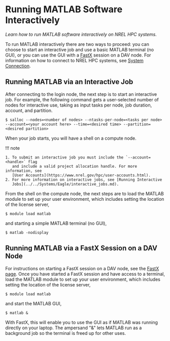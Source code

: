 # Running MATLAB Software Interactively

*Learn how to run MATLAB software interactively on NREL HPC systems.*

To run MATLAB interactively there are two ways to proceed: you can choose to start an
interactive job and use a basic MATLAB terminal (no GUI), or you can use the GUI
with a [FastX](../../Viz_Analytics/virtualgl_fastx.md) session on a DAV
node.  For information on how to connect to NREL HPC systems, see [System
Connection](https://www.nrel.gov/hpc/system-connection.html).

## Running MATLAB via an Interactive Job

After connecting to the login node, the next step is to start an interactive job. For example, the following command gets a user-selected number of nodes for interactive use, taking as input tasks per node, job duration, account, and partition.

```
$ salloc --nodes=<number of nodes> --ntasks-per-node=<tasks per node> --account=<your account here> --time=<desired time> --partition=<desired partition>
```

When your job starts, you will have a shell on a compute node.

!!! note

    1. To submit an interactive job you must include the `--account=<handle>` flag
       and include a valid project allocation handle. For more information, see
       [User Accounts](https://www.nrel.gov/hpc/user-accounts.html).
    2. For more information on interactive jobs, see [Running Interactive
       Jobs](../../Systems/Eagle/interactive_jobs.md).

From the shell on the compute node, the next steps are to load the MATLAB module
to set up your user environment, which includes setting the location of the
license server,

```
$ module load matlab
```

and starting a simple MATLAB terminal (no GUI),

```
$ matlab -nodisplay
```

## Running MATLAB via a FastX Session on a DAV Node

For instructions on starting a FastX session on a DAV node, see the [FastX
page](../../Viz_Analytics/virtualgl_fastx.md). Once you have
started a FastX session and have access to a terminal, load the MATLAB module to
set up your user environment, which includes setting the location of the license
server,

```
$ module load matlab
```

and start the MATLAB GUI,

```
$ matlab &
```

With FastX, this will enable you to use the GUI as if MATLAB was running
directly on your laptop. The ampersand "&" lets MATLAB run as a background job
so the terminal is freed up for other uses.
